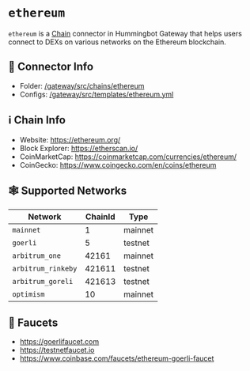 # `ethereum`

`ethereum` is a [Chain](/chains) connector in Hummingbot Gateway that helps users connect to DEXs on various networks on the Ethereum blockchain.

## 📁 Connector Info

* Folder: [/gateway/src/chains/ethereum](https://github.com/hummingbot/gateway/tree/main/src/chains/ethereum)
* Configs: [/gateway/src/templates/ethereum.yml](https://github.com/hummingbot/gateway/tree/main/src/templates/ethereum.yml)

## ℹ️ Chain Info

* Website: https://ethereum.org/
* Block Explorer: https://etherscan.io/
* CoinMarketCap: https://coinmarketcap.com/currencies/ethereum/
* CoinGecko: https://www.coingecko.com/en/coins/ethereum

## 🕸️ Supported Networks

| Network | ChainId | Type |
|---------|---------|------|
| `mainnet` | 1 | mainnet |
| `goerli` | 5 | testnet |
| `arbitrum_one` | 42161 | mainnet |
| `arbitrum_rinkeby` | 421611 | testnet |
| `arbitrum_goreli` | 421613 | testnet |
| `optimism` | 10 | mainnet |

## 🚰 Faucets

* https://goerlifaucet.com
* https://testnetfaucet.io
* https://www.coinbase.com/faucets/ethereum-goerli-faucet
